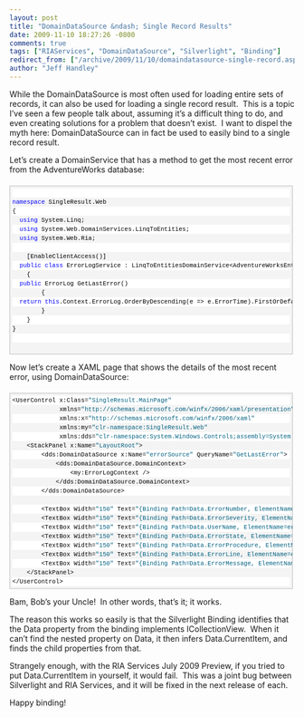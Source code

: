 ```yaml
---
layout: post
title: "DomainDataSource &ndash; Single Record Results"
date: 2009-11-10 18:27:26 -0800
comments: true
tags: ["RIAServices", "DomainDataSource", "Silverlight", "Binding"]
redirect_from: ["/archive/2009/11/10/domaindatasource-single-record.aspx/"]
author: "Jeff Handley"
---
```

<!-- more -->
<p>While the DomainDataSource is most often used for loading entire sets of records, it can also be used for loading a single record result.  This is a topic I’ve seen a few people talk about, assuming it’s a difficult thing to do, and even creating solutions for a problem that doesn’t exist.  I want to dispel the myth here: DomainDataSource can in fact be used to easily bind to a single record result.</p>  <p>Let’s create a DomainService that has a method to get the most recent error from the AdventureWorks database:</p>  <div style="border-bottom: silver 1px solid; text-align: left; border-left: silver 1px solid; padding-bottom: 4px; line-height: 12pt; background-color: #f4f4f4; margin: 20px 0px 10px; padding-left: 4px; width: 97.5%; padding-right: 4px; font-family: 'Courier New', courier, monospace; direction: ltr; max-height: 2000px; font-size: 8pt; overflow: auto; border-top: silver 1px solid; cursor: text; border-right: silver 1px solid; padding-top: 4px" id="codeSnippetWrapper">   <div style="border-bottom-style: none; text-align: left; padding-bottom: 0px; line-height: 12pt; border-right-style: none; background-color: #f4f4f4; padding-left: 0px; width: 100%; padding-right: 0px; font-family: 'Courier New', courier, monospace; direction: ltr; border-top-style: none; color: black; font-size: 8pt; border-left-style: none; overflow: visible; padding-top: 0px" id="codeSnippet">   <pre style="border-bottom-style: none; text-align: left; padding-bottom: 0px; line-height: 12pt; border-right-style: none; background-color: white; margin: 0em; padding-left: 0px; width: 100%; padding-right: 0px; font-family: 'Courier New', courier, monospace; direction: ltr; border-top-style: none; color: black; font-size: 8pt; border-left-style: none; overflow: visible; padding-top: 0px"> </pre>
<!--CRLF-->

  <pre style="border-bottom-style: none; text-align: left; padding-bottom: 0px; line-height: 12pt; border-right-style: none; background-color: #f4f4f4; margin: 0em; padding-left: 0px; width: 100%; padding-right: 0px; font-family: 'Courier New', courier, monospace; direction: ltr; border-top-style: none; color: black; font-size: 8pt; border-left-style: none; overflow: visible; padding-top: 0px"><span style="color: #0000ff">namespace</span> SingleResult.Web</pre>
<!--CRLF-->

  <pre style="border-bottom-style: none; text-align: left; padding-bottom: 0px; line-height: 12pt; border-right-style: none; background-color: white; margin: 0em; padding-left: 0px; width: 100%; padding-right: 0px; font-family: 'Courier New', courier, monospace; direction: ltr; border-top-style: none; color: black; font-size: 8pt; border-left-style: none; overflow: visible; padding-top: 0px">{</pre>
<!--CRLF-->

  <pre style="border-bottom-style: none; text-align: left; padding-bottom: 0px; line-height: 12pt; border-right-style: none; background-color: #f4f4f4; margin: 0em; padding-left: 0px; width: 100%; padding-right: 0px; font-family: 'Courier New', courier, monospace; direction: ltr; border-top-style: none; color: black; font-size: 8pt; border-left-style: none; overflow: visible; padding-top: 0px">  <span style="color: #0000ff">using</span> System.Linq;</pre>
<!--CRLF-->

  <pre style="border-bottom-style: none; text-align: left; padding-bottom: 0px; line-height: 12pt; border-right-style: none; background-color: white; margin: 0em; padding-left: 0px; width: 100%; padding-right: 0px; font-family: 'Courier New', courier, monospace; direction: ltr; border-top-style: none; color: black; font-size: 8pt; border-left-style: none; overflow: visible; padding-top: 0px">  <span style="color: #0000ff">using</span> System.Web.DomainServices.LinqToEntities;</pre>
<!--CRLF-->

  <pre style="border-bottom-style: none; text-align: left; padding-bottom: 0px; line-height: 12pt; border-right-style: none; background-color: #f4f4f4; margin: 0em; padding-left: 0px; width: 100%; padding-right: 0px; font-family: 'Courier New', courier, monospace; direction: ltr; border-top-style: none; color: black; font-size: 8pt; border-left-style: none; overflow: visible; padding-top: 0px">  <span style="color: #0000ff">using</span> System.Web.Ria;</pre>
<!--CRLF-->

  <pre style="border-bottom-style: none; text-align: left; padding-bottom: 0px; line-height: 12pt; border-right-style: none; background-color: white; margin: 0em; padding-left: 0px; width: 100%; padding-right: 0px; font-family: 'Courier New', courier, monospace; direction: ltr; border-top-style: none; color: black; font-size: 8pt; border-left-style: none; overflow: visible; padding-top: 0px"> </pre>
<!--CRLF-->

  <pre style="border-bottom-style: none; text-align: left; padding-bottom: 0px; line-height: 12pt; border-right-style: none; background-color: #f4f4f4; margin: 0em; padding-left: 0px; width: 100%; padding-right: 0px; font-family: 'Courier New', courier, monospace; direction: ltr; border-top-style: none; color: black; font-size: 8pt; border-left-style: none; overflow: visible; padding-top: 0px">    [EnableClientAccess()]</pre>
<!--CRLF-->

  <pre style="border-bottom-style: none; text-align: left; padding-bottom: 0px; line-height: 12pt; border-right-style: none; background-color: white; margin: 0em; padding-left: 0px; width: 100%; padding-right: 0px; font-family: 'Courier New', courier, monospace; direction: ltr; border-top-style: none; color: black; font-size: 8pt; border-left-style: none; overflow: visible; padding-top: 0px">  <span style="color: #0000ff">public</span> <span style="color: #0000ff">class</span> ErrorLogService : LinqToEntitiesDomainService&lt;AdventureWorksEntities&gt;</pre>
<!--CRLF-->

  <pre style="border-bottom-style: none; text-align: left; padding-bottom: 0px; line-height: 12pt; border-right-style: none; background-color: #f4f4f4; margin: 0em; padding-left: 0px; width: 100%; padding-right: 0px; font-family: 'Courier New', courier, monospace; direction: ltr; border-top-style: none; color: black; font-size: 8pt; border-left-style: none; overflow: visible; padding-top: 0px">    {</pre>
<!--CRLF-->

  <pre style="border-bottom-style: none; text-align: left; padding-bottom: 0px; line-height: 12pt; border-right-style: none; background-color: white; margin: 0em; padding-left: 0px; width: 100%; padding-right: 0px; font-family: 'Courier New', courier, monospace; direction: ltr; border-top-style: none; color: black; font-size: 8pt; border-left-style: none; overflow: visible; padding-top: 0px">  <span style="color: #0000ff">public</span> ErrorLog GetLastError()</pre>
<!--CRLF-->

  <pre style="border-bottom-style: none; text-align: left; padding-bottom: 0px; line-height: 12pt; border-right-style: none; background-color: #f4f4f4; margin: 0em; padding-left: 0px; width: 100%; padding-right: 0px; font-family: 'Courier New', courier, monospace; direction: ltr; border-top-style: none; color: black; font-size: 8pt; border-left-style: none; overflow: visible; padding-top: 0px">        {</pre>
<!--CRLF-->

  <pre style="border-bottom-style: none; text-align: left; padding-bottom: 0px; line-height: 12pt; border-right-style: none; background-color: white; margin: 0em; padding-left: 0px; width: 100%; padding-right: 0px; font-family: 'Courier New', courier, monospace; direction: ltr; border-top-style: none; color: black; font-size: 8pt; border-left-style: none; overflow: visible; padding-top: 0px">  <span style="color: #0000ff">return</span> <span style="color: #0000ff">this</span>.Context.ErrorLog.OrderByDescending(e =&gt; e.ErrorTime).FirstOrDefault();</pre>
<!--CRLF-->

  <pre style="border-bottom-style: none; text-align: left; padding-bottom: 0px; line-height: 12pt; border-right-style: none; background-color: #f4f4f4; margin: 0em; padding-left: 0px; width: 100%; padding-right: 0px; font-family: 'Courier New', courier, monospace; direction: ltr; border-top-style: none; color: black; font-size: 8pt; border-left-style: none; overflow: visible; padding-top: 0px">        }</pre>
<!--CRLF-->

  <pre style="border-bottom-style: none; text-align: left; padding-bottom: 0px; line-height: 12pt; border-right-style: none; background-color: white; margin: 0em; padding-left: 0px; width: 100%; padding-right: 0px; font-family: 'Courier New', courier, monospace; direction: ltr; border-top-style: none; color: black; font-size: 8pt; border-left-style: none; overflow: visible; padding-top: 0px">    }</pre>
<!--CRLF-->

  <pre style="border-bottom-style: none; text-align: left; padding-bottom: 0px; line-height: 12pt; border-right-style: none; background-color: #f4f4f4; margin: 0em; padding-left: 0px; width: 100%; padding-right: 0px; font-family: 'Courier New', courier, monospace; direction: ltr; border-top-style: none; color: black; font-size: 8pt; border-left-style: none; overflow: visible; padding-top: 0px">}</pre>
<!--CRLF-->

  <pre style="border-bottom-style: none; text-align: left; padding-bottom: 0px; line-height: 12pt; border-right-style: none; background-color: white; margin: 0em; padding-left: 0px; width: 100%; padding-right: 0px; font-family: 'Courier New', courier, monospace; direction: ltr; border-top-style: none; color: black; font-size: 8pt; border-left-style: none; overflow: visible; padding-top: 0px"> </pre>
<!--CRLF-->

  <pre style="border-bottom-style: none; text-align: left; padding-bottom: 0px; line-height: 12pt; border-right-style: none; background-color: #f4f4f4; margin: 0em; padding-left: 0px; width: 100%; padding-right: 0px; font-family: 'Courier New', courier, monospace; direction: ltr; border-top-style: none; color: black; font-size: 8pt; border-left-style: none; overflow: visible; padding-top: 0px"> </pre>
<!--CRLF--></div>
</div>

<p />

<p>Now let’s create a XAML page that shows the details of the most recent error, using DomainDataSource:</p>

<div style="border-bottom: silver 1px solid; text-align: left; border-left: silver 1px solid; padding-bottom: 4px; line-height: 12pt; background-color: #f4f4f4; margin: 20px 0px 10px; padding-left: 4px; width: 97.5%; padding-right: 4px; font-family: 'Courier New', courier, monospace; direction: ltr; max-height: 2000px; font-size: 8pt; overflow: auto; border-top: silver 1px solid; cursor: text; border-right: silver 1px solid; padding-top: 4px" id="codeSnippetWrapper">
  <div style="border-bottom-style: none; text-align: left; padding-bottom: 0px; line-height: 12pt; border-right-style: none; background-color: #f4f4f4; padding-left: 0px; width: 100%; padding-right: 0px; font-family: 'Courier New', courier, monospace; direction: ltr; border-top-style: none; color: black; font-size: 8pt; border-left-style: none; overflow: visible; padding-top: 0px" id="codeSnippet">
  <pre style="border-bottom-style: none; text-align: left; padding-bottom: 0px; line-height: 12pt; border-right-style: none; background-color: white; margin: 0em; padding-left: 0px; width: 100%; padding-right: 0px; font-family: 'Courier New', courier, monospace; direction: ltr; border-top-style: none; color: black; font-size: 8pt; border-left-style: none; overflow: visible; padding-top: 0px">&lt;UserControl x:Class=<span style="color: #006080">"SingleResult.MainPage"</span></pre>
<!--CRLF-->

  <pre style="border-bottom-style: none; text-align: left; padding-bottom: 0px; line-height: 12pt; border-right-style: none; background-color: #f4f4f4; margin: 0em; padding-left: 0px; width: 100%; padding-right: 0px; font-family: 'Courier New', courier, monospace; direction: ltr; border-top-style: none; color: black; font-size: 8pt; border-left-style: none; overflow: visible; padding-top: 0px">             xmlns=<span style="color: #006080">"http://schemas.microsoft.com/winfx/2006/xaml/presentation"</span> </pre>
<!--CRLF-->

  <pre style="border-bottom-style: none; text-align: left; padding-bottom: 0px; line-height: 12pt; border-right-style: none; background-color: white; margin: 0em; padding-left: 0px; width: 100%; padding-right: 0px; font-family: 'Courier New', courier, monospace; direction: ltr; border-top-style: none; color: black; font-size: 8pt; border-left-style: none; overflow: visible; padding-top: 0px">             xmlns:x=<span style="color: #006080">"http://schemas.microsoft.com/winfx/2006/xaml"</span></pre>
<!--CRLF-->

  <pre style="border-bottom-style: none; text-align: left; padding-bottom: 0px; line-height: 12pt; border-right-style: none; background-color: #f4f4f4; margin: 0em; padding-left: 0px; width: 100%; padding-right: 0px; font-family: 'Courier New', courier, monospace; direction: ltr; border-top-style: none; color: black; font-size: 8pt; border-left-style: none; overflow: visible; padding-top: 0px">             xmlns:my=<span style="color: #006080">"clr-namespace:SingleResult.Web"</span></pre>
<!--CRLF-->

  <pre style="border-bottom-style: none; text-align: left; padding-bottom: 0px; line-height: 12pt; border-right-style: none; background-color: white; margin: 0em; padding-left: 0px; width: 100%; padding-right: 0px; font-family: 'Courier New', courier, monospace; direction: ltr; border-top-style: none; color: black; font-size: 8pt; border-left-style: none; overflow: visible; padding-top: 0px">             xmlns:dds=<span style="color: #006080">"clr-namespace:System.Windows.Controls;assembly=System.Windows.Ria.Controls"</span>&gt;</pre>
<!--CRLF-->

  <pre style="border-bottom-style: none; text-align: left; padding-bottom: 0px; line-height: 12pt; border-right-style: none; background-color: #f4f4f4; margin: 0em; padding-left: 0px; width: 100%; padding-right: 0px; font-family: 'Courier New', courier, monospace; direction: ltr; border-top-style: none; color: black; font-size: 8pt; border-left-style: none; overflow: visible; padding-top: 0px">    &lt;StackPanel x:Name=<span style="color: #006080">"LayoutRoot"</span>&gt;</pre>
<!--CRLF-->

  <pre style="border-bottom-style: none; text-align: left; padding-bottom: 0px; line-height: 12pt; border-right-style: none; background-color: white; margin: 0em; padding-left: 0px; width: 100%; padding-right: 0px; font-family: 'Courier New', courier, monospace; direction: ltr; border-top-style: none; color: black; font-size: 8pt; border-left-style: none; overflow: visible; padding-top: 0px">        &lt;dds:DomainDataSource x:Name=<span style="color: #006080">"errorSource"</span> QueryName=<span style="color: #006080">"GetLastError"</span>&gt;</pre>
<!--CRLF-->

  <pre style="border-bottom-style: none; text-align: left; padding-bottom: 0px; line-height: 12pt; border-right-style: none; background-color: #f4f4f4; margin: 0em; padding-left: 0px; width: 100%; padding-right: 0px; font-family: 'Courier New', courier, monospace; direction: ltr; border-top-style: none; color: black; font-size: 8pt; border-left-style: none; overflow: visible; padding-top: 0px">            &lt;dds:DomainDataSource.DomainContext&gt;</pre>
<!--CRLF-->

  <pre style="border-bottom-style: none; text-align: left; padding-bottom: 0px; line-height: 12pt; border-right-style: none; background-color: white; margin: 0em; padding-left: 0px; width: 100%; padding-right: 0px; font-family: 'Courier New', courier, monospace; direction: ltr; border-top-style: none; color: black; font-size: 8pt; border-left-style: none; overflow: visible; padding-top: 0px">                &lt;my:ErrorLogContext /&gt;</pre>
<!--CRLF-->

  <pre style="border-bottom-style: none; text-align: left; padding-bottom: 0px; line-height: 12pt; border-right-style: none; background-color: #f4f4f4; margin: 0em; padding-left: 0px; width: 100%; padding-right: 0px; font-family: 'Courier New', courier, monospace; direction: ltr; border-top-style: none; color: black; font-size: 8pt; border-left-style: none; overflow: visible; padding-top: 0px">            &lt;/dds:DomainDataSource.DomainContext&gt;</pre>
<!--CRLF-->

  <pre style="border-bottom-style: none; text-align: left; padding-bottom: 0px; line-height: 12pt; border-right-style: none; background-color: white; margin: 0em; padding-left: 0px; width: 100%; padding-right: 0px; font-family: 'Courier New', courier, monospace; direction: ltr; border-top-style: none; color: black; font-size: 8pt; border-left-style: none; overflow: visible; padding-top: 0px">        &lt;/dds:DomainDataSource&gt;</pre>
<!--CRLF-->

  <pre style="border-bottom-style: none; text-align: left; padding-bottom: 0px; line-height: 12pt; border-right-style: none; background-color: #f4f4f4; margin: 0em; padding-left: 0px; width: 100%; padding-right: 0px; font-family: 'Courier New', courier, monospace; direction: ltr; border-top-style: none; color: black; font-size: 8pt; border-left-style: none; overflow: visible; padding-top: 0px">  </pre>
<!--CRLF-->

  <pre style="border-bottom-style: none; text-align: left; padding-bottom: 0px; line-height: 12pt; border-right-style: none; background-color: white; margin: 0em; padding-left: 0px; width: 100%; padding-right: 0px; font-family: 'Courier New', courier, monospace; direction: ltr; border-top-style: none; color: black; font-size: 8pt; border-left-style: none; overflow: visible; padding-top: 0px">        &lt;TextBox Width=<span style="color: #006080">"150"</span> Text=<span style="color: #006080">"{Binding Path=Data.ErrorNumber, ElementName=errorSource}"</span> /&gt;</pre>
<!--CRLF-->

  <pre style="border-bottom-style: none; text-align: left; padding-bottom: 0px; line-height: 12pt; border-right-style: none; background-color: #f4f4f4; margin: 0em; padding-left: 0px; width: 100%; padding-right: 0px; font-family: 'Courier New', courier, monospace; direction: ltr; border-top-style: none; color: black; font-size: 8pt; border-left-style: none; overflow: visible; padding-top: 0px">        &lt;TextBox Width=<span style="color: #006080">"150"</span> Text=<span style="color: #006080">"{Binding Path=Data.ErrorSeverity, ElementName=errorSource}"</span> /&gt;</pre>
<!--CRLF-->

  <pre style="border-bottom-style: none; text-align: left; padding-bottom: 0px; line-height: 12pt; border-right-style: none; background-color: white; margin: 0em; padding-left: 0px; width: 100%; padding-right: 0px; font-family: 'Courier New', courier, monospace; direction: ltr; border-top-style: none; color: black; font-size: 8pt; border-left-style: none; overflow: visible; padding-top: 0px">        &lt;TextBox Width=<span style="color: #006080">"150"</span> Text=<span style="color: #006080">"{Binding Path=Data.UserName, ElementName=errorSource}"</span> /&gt;</pre>
<!--CRLF-->

  <pre style="border-bottom-style: none; text-align: left; padding-bottom: 0px; line-height: 12pt; border-right-style: none; background-color: #f4f4f4; margin: 0em; padding-left: 0px; width: 100%; padding-right: 0px; font-family: 'Courier New', courier, monospace; direction: ltr; border-top-style: none; color: black; font-size: 8pt; border-left-style: none; overflow: visible; padding-top: 0px">        &lt;TextBox Width=<span style="color: #006080">"150"</span> Text=<span style="color: #006080">"{Binding Path=Data.ErrorState, ElementName=errorSource}"</span> /&gt;</pre>
<!--CRLF-->

  <pre style="border-bottom-style: none; text-align: left; padding-bottom: 0px; line-height: 12pt; border-right-style: none; background-color: white; margin: 0em; padding-left: 0px; width: 100%; padding-right: 0px; font-family: 'Courier New', courier, monospace; direction: ltr; border-top-style: none; color: black; font-size: 8pt; border-left-style: none; overflow: visible; padding-top: 0px">        &lt;TextBox Width=<span style="color: #006080">"150"</span> Text=<span style="color: #006080">"{Binding Path=Data.ErrorProcedure, ElementName=errorSource}"</span> /&gt;</pre>
<!--CRLF-->

  <pre style="border-bottom-style: none; text-align: left; padding-bottom: 0px; line-height: 12pt; border-right-style: none; background-color: #f4f4f4; margin: 0em; padding-left: 0px; width: 100%; padding-right: 0px; font-family: 'Courier New', courier, monospace; direction: ltr; border-top-style: none; color: black; font-size: 8pt; border-left-style: none; overflow: visible; padding-top: 0px">        &lt;TextBox Width=<span style="color: #006080">"150"</span> Text=<span style="color: #006080">"{Binding Path=Data.ErrorLine, ElementName=errorSource}"</span> /&gt;</pre>
<!--CRLF-->

  <pre style="border-bottom-style: none; text-align: left; padding-bottom: 0px; line-height: 12pt; border-right-style: none; background-color: white; margin: 0em; padding-left: 0px; width: 100%; padding-right: 0px; font-family: 'Courier New', courier, monospace; direction: ltr; border-top-style: none; color: black; font-size: 8pt; border-left-style: none; overflow: visible; padding-top: 0px">        &lt;TextBox Width=<span style="color: #006080">"150"</span> Text=<span style="color: #006080">"{Binding Path=Data.ErrorMessage, ElementName=errorSource}"</span> /&gt;</pre>
<!--CRLF-->

  <pre style="border-bottom-style: none; text-align: left; padding-bottom: 0px; line-height: 12pt; border-right-style: none; background-color: #f4f4f4; margin: 0em; padding-left: 0px; width: 100%; padding-right: 0px; font-family: 'Courier New', courier, monospace; direction: ltr; border-top-style: none; color: black; font-size: 8pt; border-left-style: none; overflow: visible; padding-top: 0px">    &lt;/StackPanel&gt;</pre>
<!--CRLF-->

  <pre style="border-bottom-style: none; text-align: left; padding-bottom: 0px; line-height: 12pt; border-right-style: none; background-color: white; margin: 0em; padding-left: 0px; width: 100%; padding-right: 0px; font-family: 'Courier New', courier, monospace; direction: ltr; border-top-style: none; color: black; font-size: 8pt; border-left-style: none; overflow: visible; padding-top: 0px">&lt;/UserControl&gt;</pre>
<!--CRLF--></div>
</div>

<p />

<p>Bam, Bob’s your Uncle!  In other words, that’s it; it works.</p>

<p>The reason this works so easily is that the Silverlight Binding identifies that the Data property from the binding implements ICollectionView.  When it can’t find the nested property on Data, it then infers Data.CurrentItem, and finds the child properties from that.</p>

<p>Strangely enough, with the RIA Services July 2009 Preview, if you tried to put Data.CurrentItem in yourself, it would fail.  This was a joint bug between Silverlight and RIA Services, and it will be fixed in the next release of each.</p>

<p>Happy binding!</p>



